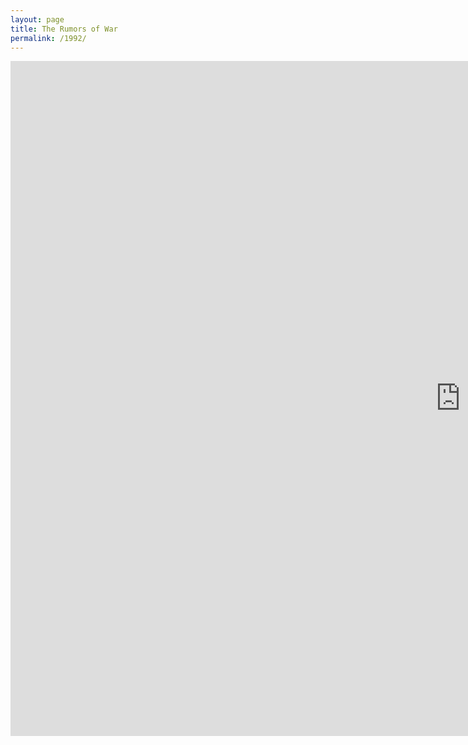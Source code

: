 ```yaml
---
layout: page
title: The Rumors of War
permalink: /1992/
---
```


<iframe src="http://1992archive.maydayrooms.org/DX/player#embed?showAnnotations=true&amp;matchRatio=true" width="1440" height="1080" frameborder="0" allowfullscreen></iframe>
